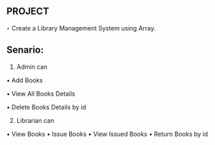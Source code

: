 PROJECT
--------
‣ Create a Library Management System using Array.

Senario: 
--

1. Admin can 

• Add Books

• View All Books Details

• Delete Books Details by id

2. Librarian can

• View Books
• Issue Books
• View Issued Books
• Return Books by id
